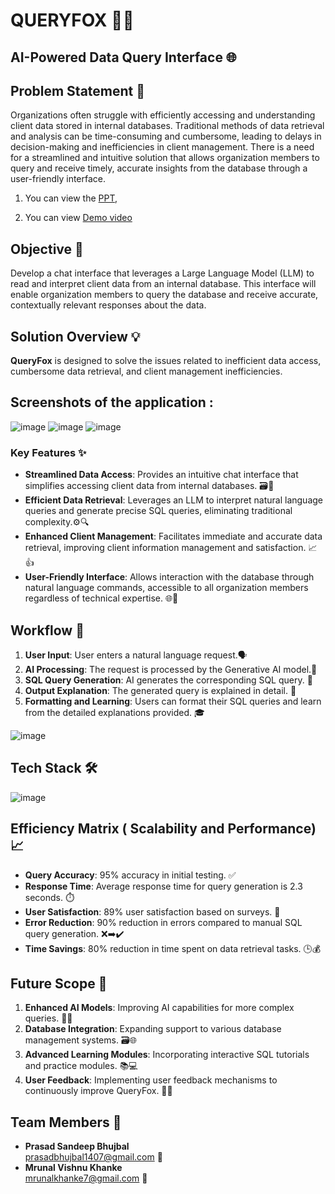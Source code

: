 # QUERYFOX 🤖🦊
## AI-Powered Data Query Interface 🌐

## Problem Statement 📝

Organizations often struggle with efficiently accessing and understanding client data stored in internal databases. Traditional methods of data retrieval and analysis can be time-consuming and cumbersome, leading to delays in decision-making and inefficiencies in client management. There is a need for a streamlined and intuitive solution that allows organization members to query and receive timely, accurate insights from the database through a user-friendly interface.

1. You can view the [PPT](https://drive.google.com/file/d/1eyEE80UMepWcoALIfbs7yi1i9p5_iIql/view?usp=sharing), 

2. You can view [Demo video](https://drive.google.com/file/d/1ZjLEXXqiNXdVHI5Lp_A4lW1tMI8rfi6d/view?usp=sharing)
   
## Objective 🎯

Develop a chat interface that leverages a Large Language Model (LLM) to read and interpret client data from an internal database. This interface will enable organization members to query the database and receive accurate, contextually relevant responses about the data.

## Solution Overview 💡

**QueryFox** is designed to solve the issues related to inefficient data access, cumbersome data retrieval, and client management inefficiencies.


## Screenshots of the application :
![image](https://github.com/user-attachments/assets/48761524-0394-46ce-8ba2-62239a23cd51)
![image](https://github.com/user-attachments/assets/3627881a-29f9-4b74-aed8-4e42afb633c8)
![image](https://github.com/user-attachments/assets/1bda7e93-34b3-42a3-b684-9d59097a4eb6)



### Key Features ✨

- **Streamlined Data Access**: Provides an intuitive chat interface that simplifies accessing client data from internal databases.  🗃️💬
- **Efficient Data Retrieval**: Leverages an LLM to interpret natural language queries and generate precise SQL queries, eliminating traditional complexity.⚙️🔍
- **Enhanced Client Management**: Facilitates immediate and accurate data retrieval, improving client information management and satisfaction.  📈👍
- **User-Friendly Interface**: Allows interaction with the database through natural language commands, accessible to all organization members regardless of technical expertise. 🌐🙌

## Workflow 🔄

1. **User Input**: User enters a natural language request.🗣️
2. **AI Processing**: The request is processed by the Generative AI model.🤖
3. **SQL Query Generation**: AI generates the corresponding SQL query. 📝
4. **Output Explanation**: The generated query is explained in detail. 📖
5. **Formatting and Learning**: Users can format their SQL queries and learn from the detailed explanations provided. 🎓
   
![image](https://github.com/user-attachments/assets/a43a4113-8ac5-44fe-8f22-32dbf2c73aa3)


## Tech Stack 🛠️

![image](https://github.com/user-attachments/assets/d0ef2f49-6782-42e8-ac8b-2f970d02883f)

## Efficiency Matrix ( Scalability and Performance) 📈

- **Query Accuracy**: 95% accuracy in initial testing. ✅
- **Response Time**: Average response time for query generation is 2.3 seconds. ⏱️
- **User Satisfaction**: 89% user satisfaction based on surveys. 🎉
- **Error Reduction**: 90% reduction in errors compared to manual SQL query generation. ❌➡️✔️
- **Time Savings**: 80% reduction in time spent on data retrieval tasks. 🕒💰

## Future Scope 🚀

1. **Enhanced AI Models**: Improving AI capabilities for more complex queries. 🧠🔧
2. **Database Integration**: Expanding support to various database management systems. 🗃️🌐
3. **Advanced Learning Modules**: Incorporating interactive SQL tutorials and practice modules. 📚💻
4. **User Feedback**: Implementing user feedback mechanisms to continuously improve QueryFox. 📣🔄

## Team Members 👥

- **Prasad Sandeep Bhujbal**  
  [prasadbhujbal1407@gmail.com](mailto:prasadbhujbal1407@gmail.com) 📧
- **Mrunal Vishnu Khanke**  
  [mrunalkhanke7@gmail.com](mailto:mrunalkhanke7@gmail.com) 📧
